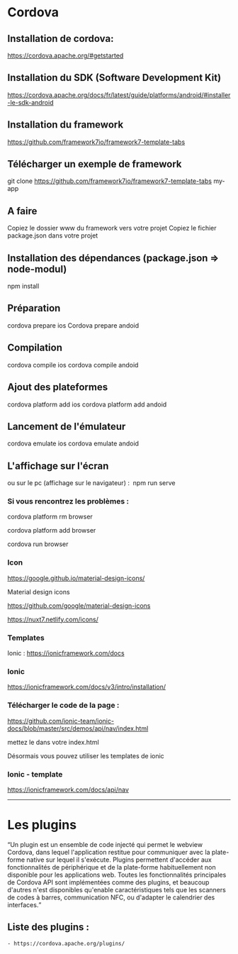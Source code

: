 # Cordova

## Installation de cordova:

https://cordova.apache.org/#getstarted


## Installation du SDK (Software Development Kit)

https://cordova.apache.org/docs/fr/latest/guide/platforms/android/#installer-le-sdk-android


## Installation du framework 
https://github.com/framework7io/framework7-template-tabs


## Télécharger un exemple de framework
git clone https://github.com/framework7io/framework7-template-tabs my-app


## A faire
Copiez le dossier www du framework vers votre projet
Copiez le fichier package.json dans votre projet

## Installation des dépendances (package.json => node-modul)
npm install

## Préparation  
cordova prepare ios
Cordova prepare andoid

## Compilation
cordova compile ios
cordova compile andoid

## Ajout des plateformes
cordova platform add ios
cordova platform add andoid

## Lancement de l'émulateur 
cordova emulate ios
cordova emulate andoid

## L'affichage sur l'écran
ou sur le pc (affichage sur le navigateur) : 
npm run serve


### Si vous rencontrez les problèmes : 

cordova platform rm browser 

cordova platform add browser

cordova run browser

### Icon
https://google.github.io/material-design-icons/

Material design icons

https://github.com/google/material-design-icons
<link href="https://fonts.googleapis.com/icon?family=Material+Icons"
      rel="stylesheet">

https://nuxt7.netlify.com/icons/

### Templates 
Ionic : https://ionicframework.com/docs

### Ionic 
https://ionicframework.com/docs/v3/intro/installation/


### Télécharger le code de la page : 
https://github.com/ionic-team/ionic-docs/blob/master/src/demos/api/nav/index.html

mettez le dans votre index.html

Désormais vous pouvez utiliser les templates de ionic

### Ionic - template
https://ionicframework.com/docs/api/nav


 - ------------ ------------ ------------ ------------ ------------ -----------

# Les plugins

<q>Un plugin est un ensemble de code injecté qui permet le webview Cordova, dans lequel l'application restitue pour communiquer avec la plate-forme native sur lequel il s'exécute. Plugins permettent d'accéder aux fonctionnalités de périphérique et de la plate-forme habituellement non disponible pour les applications web. Toutes les fonctionnalités principales de Cordova API sont implémentées comme des plugins, et beaucoup d'autres n'est disponibles qu'enable caractéristiques tels que les scanners de codes à barres, communication NFC, ou d'adapter le calendrier des interfaces.</q>

## Liste des plugins :
	- https://cordova.apache.org/plugins/


